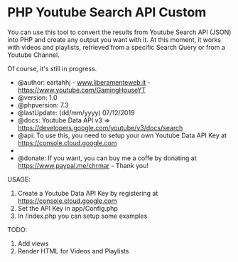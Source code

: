# PHP Youtube Search API Custom

You can use this tool to convert the results from Youtube Search API (JSON) into PHP and create any output you want with it. At this moment, it works with videos and playlists, retrieved from a specific Search Query or from a Youtube Channel.

Of course, it's still in progress.

* @author: eartahhj - www.liberamenteweb.it - https://www.youtube.com/GamingHouseYT
* @version: 1.0
* @phpversion: 7.3
* @lastUpdate: (dd/mm/yyyy) 07/12/2019
* @docs: Youtube Data API v3 => https://developers.google.com/youtube/v3/docs/search
* @api: To use this, you need to setup your own Youtube Data API Key at https://console.cloud.google.com
*
* @donate: If you want, you can buy me a coffe by donating at https://www.paypal.me/chrmar - Thank you!

USAGE:
1) Create a Youtube Data API Key by registering at https://console.cloud.google.com
2) Set the API Key in app/Config.php
3) In /index.php you can setup some examples

TODO:
1) Add views
2) Render HTML for Videos and Playlists
